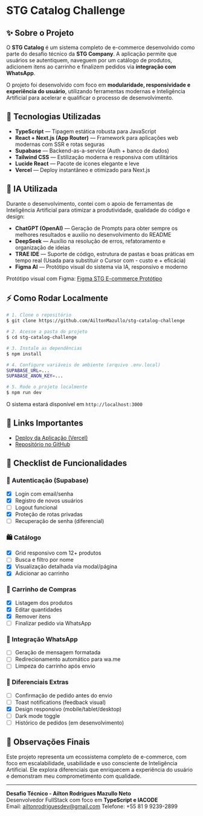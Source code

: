 # STG Catalog Challenge

## ✨ Sobre o Projeto

O **STG Catalog** é um sistema completo de e-commerce desenvolvido como parte do desafio técnico da **STG Company**. A aplicação permite que usuários se autentiquem, naveguem por um catálogo de produtos, adicionem itens ao carrinho e finalizem pedidos via **integração com WhatsApp**.

O projeto foi desenvolvido com foco em **modularidade, responsividade e experiência do usuário**, utilizando ferramentas modernas e Inteligência Artificial para acelerar e qualificar o processo de desenvolvimento.

## 🚀 Tecnologias Utilizadas

- **TypeScript** — Tipagem estática robusta para JavaScript
- **React + Next.js (App Router)** — Framework para aplicações web modernas com SSR e rotas seguras
- **Supabase** — Backend-as-a-service (Auth + banco de dados)
- **Tailwind CSS** — Estilização moderna e responsiva com utilitários
- **Lucide React** — Pacote de ícones elegante e leve
- **Vercel** — Deploy instantâneo e otimizado para Next.js

## 🤖 IA Utilizada

Durante o desenvolvimento, contei com o apoio de ferramentas de Inteligência Artificial para otimizar a produtividade, qualidade do código e design:

- **ChatGPT (OpenAI)** — Geração de Prompts para obter sempre os melhores resultados e auxilio no desenvolvimento do README
- **DeepSeek** — Auxílio na resolução de erros, refatoramento e organização de ideias
- **TRAE IDE** — Suporte de código, estrutura de pastas e boas práticas em tempo real (Usada para substituir o Cursor com - custo e + eficácia)
- **Figma AI** — Protótipo visual do sistema via IA, responsivo e moderno

Protótipo visual com Figma: [Figma STG E-commerce Protótipo](https://www.figma.com/make/68DP6frWCkJ6elIfsCeyle/STG-E-commerce-Prot%C3%B3tipo?t=ITl7EZuhu8VuKSM6-1)

## ⚡ Como Rodar Localmente

```bash
# 1. Clone o repositório
$ git clone https://github.com/AiltonMazullo/stg-catalog-challenge

# 2. Acesse a pasta do projeto
$ cd stg-catalog-challenge

# 3. Instale as dependências
$ npm install

# 4. Configure variáveis de ambiente (arquivo .env.local)
SUPABASE_URL=...
SUPABASE_ANON_KEY=...

# 5. Rode o projeto localmente
$ npm run dev
```

O sistema estará disponível em `http://localhost:3000`

## 🔗 Links Importantes

- [Deploy da Aplicação (Vercel)](https://stg-catalog-challenge.vercel.app)
- [Repositório no GitHub](https://github.com/AiltonMazullo/stg-catalog-challenge)

## 📃 Checklist de Funcionalidades

### 🔐 Autenticação (Supabase)
- [x] Login com email/senha
- [x] Registro de novos usuários
- [ ] Logout funcional
- [x] Proteção de rotas privadas
- [ ] Recuperação de senha (diferencial)

### 🛍️ Catálogo
- [x] Grid responsivo com 12+ produtos
- [ ] Busca e filtro por nome
- [x] Visualização detalhada via modal/página
- [x] Adicionar ao carrinho

### 🛒 Carrinho de Compras
- [x] Listagem dos produtos
- [x] Editar quantidades
- [x] Remover itens
- [ ] Finalizar pedido via WhatsApp

### 📣 Integração WhatsApp
- [ ] Geração de mensagem formatada
- [ ] Redirecionamento automático para wa.me
- [ ] Limpeza do carrinho após envio

### 🕺 Diferenciais Extras
- [ ] Confirmação de pedido antes do envio
- [ ] Toast notifications (feedback visual)
- [x] Design responsivo (mobile/tablet/desktop)
- [ ] Dark mode toggle
- [ ] Histórico de pedidos (em desenvolvimento)

## 🌌 Observações Finais

Este projeto representa um ecossistema completo de e-commerce, com foco em escalabilidade, usabilidade e uso consciente de Inteligência Artificial. Ele explora diferenciais que enriquecem a experiência do usuário e demonstram meu comprometimento com qualidade.

---

**Desafio Técnico - Ailton Rodrigues Mazullo Neto**  
Desenvolvedor FullStack com foco em **TypeScript e IACODE**  
Email: ailtonrodriguesdev@gmail.com
Telefone: +55 81 9 9239-2899

